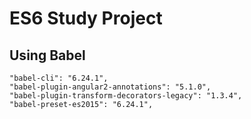 # ES6 Study Project


## Using Babel
    "babel-cli": "6.24.1",
    "babel-plugin-angular2-annotations": "5.1.0",
    "babel-plugin-transform-decorators-legacy": "1.3.4",
    "babel-preset-es2015": "6.24.1",